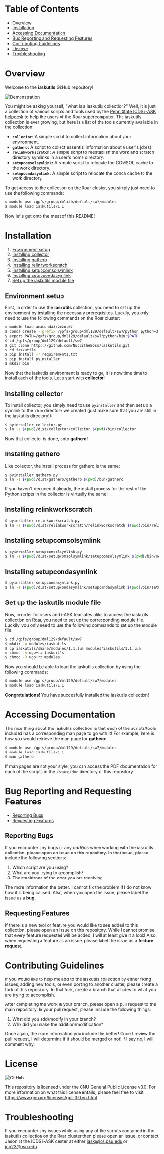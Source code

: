 # Table of Contents

* [Overview](#overview)
* [Installation](#installation)
* [Accessing Documentation](#accessing-documentation)
* [Bug Reporting and Requesting Features](#bug-reporting-and-requesting-features)
* [Contributing Guidelines](#contributing-guidelines)
* [License](#license)
* [Troubleshooting](#troubleshooting)

# Overview

Welcome to the **iaskutils** GitHub repository!

![Demonstration](./share/gifs/demo.gif)

You might be asking yourself, "what is a iaskutils collection?" Well, it is just a collection of various scripts and tools used by the [Penn State ICDS i-ASK helpdesk](https://www.icds.psu.edu/computing-services/support/) to help the users of the Roar supercomputer. The iaskutils collection is ever growing, but here is a list of the tools currently available in the collection:

* **`collector`:** A simple script to collect information about your environment.
* **`gathero`:** A script to collect essential information about a user's job(s).
* **`relinkworkscratch`:** A simple script to reestablish the work and scratch directory symlinks in a user's home directory.
* **`setupcomsolsymlink`:** A simple script to relocate the COMSOL cache to the work directory.
* **`setupcondasymlink`:** A simple script to relocate the conda cache to the work directory.

To get access to the collection on the Roar cluster, you simply just need to use the following commands:

```bash
$ module use /gpfs/group/dml129/default/sw7/modules
$ module load iaskutils/1.1
```

Now let's get onto the meat of this README!

# Installation

1. [Environment setup](#environment-setup)
2. [Installing collector](#installing-collector)
3. [Installing gathero](#installing-gathero)
4. [Installing relinkworkscratch](#installing-relinkworkscratch)
5. [Installing setupcomsolsymlink](#installing-setupcomsolsymlink)
6. [Installing setupcondasymlink](#installing-setupcondasymlink)
7. [Set up the iaskutils module file](#set-up-the-iaskutils-module-file)

## Environment setup

First, in order to use the **iaskutils** collection, you need to set up the environment by installing the necessary prerequisites. Luckily, you only need to use the following commands on the Roar cluster:

```bash
$ module load anaconda3/2020.07
$ conda create --prefix /gpfs/group/dml129/default/sw7/python python=3.9
$ export PATH=/gpfs/group/dml129/default/sw7/python/bin:$PATH
$ cd /gpfs/group/dml129/default/sw7
$ git clone https://github.com/NucciTheBoss/iaskutils.git
$ cd iaskutils
$ pip install -r requirements.txt
$ pip install pyinstaller
$ mkdir bin
```

Now that the iaskutils environment is ready to go, it is now time time to install each of the tools. Let's start with **collector**!

## Installing collector

To install collector, you simply need to use `pyinstaller` and then set up a symlink to the `/bin` directory we created (just make sure that you are still in the iaskutils directory!):

```bash
$ pyinstaller collector.py
$ ln -s $(pwd)/dist/collector/collector $(pwd)/bin/collector
```

Now that collector is done, onto **gathero**!

## Installing gathero

Like collector, the install process for gathero is the same:

```bash
$ pyinstaller gathero.py
$ ln -s $(pwd)/dist/gathero/gathero $(pwd)/bin/gathero
```

If you haven't deduced it already, the install process for the rest of the Python scripts in the collector is virtually the same!

## Installing relinkworkscratch

```bash
$ pyinstaller relinkworkscratch.py
$ ln -s $(pwd)/dist/relinkworkscratch/relinkworkscratch $(pwd)/bin/relinkworkscratch
```

## Installing setupcomsolsymlink

```bash
$ pyinstaller setupcomsolsymlink.py
$ ln -s $(pwd)/dist/setupcomsolsymlink/setupcomsolsymlink $(pwd)/bin/setupcomsolsymlink
```

## Installing setupcondasymlink

```bash
$ pyinstaller setupcondasymlink.py
$ ln -s $(pwd)/dist/setupcondasymlink/setupcondasymlink $(pwd)/bin/setupcondasymlink
```

## Set up the iaskutils module file

Now, in order for users and i-ASK teamates alike to access the iaskutils collection on Roar, you need to set up the corresponding module file. Luckily, you only need to use the following commands to set up the module file:

```bash
$ cd /gpfs/group/dml129/default/sw7
$ mkdir -p modules/iaskutils
$ cp iaskutils/share/modules/1.1.lua modules/iaskutils/1.1.lua
$ chmod -R ugo+rx iaskutils
$ chmod -R ugo+rx modules
```

Now you should be able to load the iaskutils collection by using the following commands:

```bash
$ module use /gpfs/group/dml129/default/sw7/modules
$ module load iaskutils/1.1
```

**Congratulations!** You have succesfully installed the iaskutils collection!

# Accessing Documentation

The nice thing about the iaskutils collection is that each of the scripts/tools included has a corresponding man page to go with it! For example, here is how you would retrieve the man page for **gathero**:

```bash
$ module use /gpfs/group/dml129/default/sw7/modules
$ module load iaskutils/1.1
$ man gathero
```

If man pages are not your style, you can access the PDF documentation for each of the scripts in the `/share/doc` directory of this repository.

# Bug Reporting and Requesting Features

* [Reporting Bugs](#reporting-bugs)
* [Requesting Features](#requesting-features)

## Reporting Bugs

If you encounter any bugs or any *oddities* when working with the iaskutils collection, please open an issue on this repository. In that issue, please include the following sections:

1. Which script are you using?
2. What are you trying to accomplish?
3. The stacktrace of the error you are receiving.

The more information the better. I cannot fix the problem if I do not know how it is being caused. Also, when you open the issue, please label the issue as a **bug**.

## Requesting Features

If there is a new tool or feature you would like to see added to this collection, please open an issue on this repository. While I cannot promise that every feature requested will be added, I will at least give it a look! Also, when requesting a feature as an issue, please label the issue as a **feature request**.

# Contributing Guidelines

If you would like to help me add to the iaskutils collection by either fixing issues, adding new tools, or even porting to another cluster, please create a fork of this repository. In that fork, create a branch that alludes to what you are trying to accomplish.

After completing the work in your branch, please open a pull request to the main repository. In your pull request, please include the following things:

1. What did you add/modify in your branch?
2. Why did you make the addition/modification?

Once again, the more information you include the better! Once I review the pull request, I will determine if it should be merged or not! If I say no, I will comment why.

# License

![GitHub](https://img.shields.io/github/license/NucciTheBoss/iaskutils)

This repository is licensed under the GNU General Public License v3.0. For more information on what this license entails, please feel free to visit https://www.gnu.org/licenses/gpl-3.0.en.html

# Troubleshooting

If you encounter any issues while using any of the scripts contained in the iaskutils collection on the Roar cluster then please open an issue, or contact Jason at the ICDS i-ASK center at either iask@ics.psu.edu or jcn23@psu.edu.
